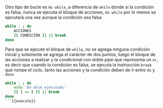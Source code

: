 Otro tipo de bucle es `do while`, a diferencia de `while` donde si la condición es falsa, nunca se ejecuta el bloque de acciones, `do while` por lo menos se ejecutará una vez aunque la condición sea falsa

```bash
while : ; do
    ACCIONES
    [[ CONDICIÓN ]] || break
done
```

Para que se ejecute el bloque de `while`, no se agrega ninguna condición inicial y solamente se agrega el carácter de dos puntos, luego el bloque de las acciones a realizar y la condicional con doble pipe que representa un `or`, es decir que cuando la condición es falsa, se ejecuta la instrucción `break` que rompe el ciclo, tanto las acciones y la condición deben de ir entre `do` y `done`

```bash
while : ; do
    echo 'Do whie ejecutado'
    [[ 1 == 2 ]] || break
done
```{{execute}}
